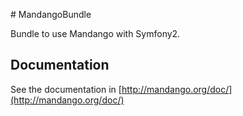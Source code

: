 # MandangoBundle

Bundle to use Mandango with Symfony2.

## Documentation

See the documentation in [http://mandango.org/doc/](http://mandango.org/doc/)
